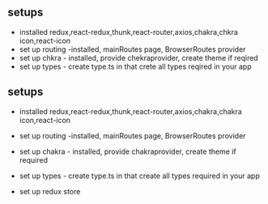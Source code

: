 
## setups

- installed redux,react-redux,thunk,react-router,axios,chakra,chkra icon,react-icon
- set up routing -installed, mainRoutes page, BrowserRoutes provider
- set up chkra - installed, provide chekraprovider, create theme if reqired
- set up types - create type.ts in that crete all types reqired in your app

## setups 
- installed redux,react-redux,thunk,react-router,axios,chakra,chakra icon,react-icon 
- set up routing -installed, mainRoutes page, BrowserRoutes provider 
- set up chakra - installed, provide chakraprovider, create theme if required 
- set up types - create type.ts in that create all types required in your app 

- set up redux store
